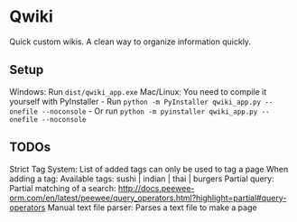 # Qwiki
Quick custom wikis. A clean way to organize information quickly.

## Setup
Windows: Run `dist/qwiki_app.exe`
Mac/Linux: You need to compile it yourself with PyInstaller
    - Run `python -m PyInstaller qwiki_app.py --onefile --noconsole`
    - Or run `python -m pyinstaller qwiki_app.py --onefile --noconsole`

## TODOs
Strict Tag System:
    List of added tags can only be used to tag a page
    When adding a tag:
        Available tags: sushi | indian | thai | burgers
Partial query:
    Partial matching of a search: http://docs.peewee-orm.com/en/latest/peewee/query_operators.html?highlight=partial#query-operators
Manual text file parser:
    Parses a text file to make a page
